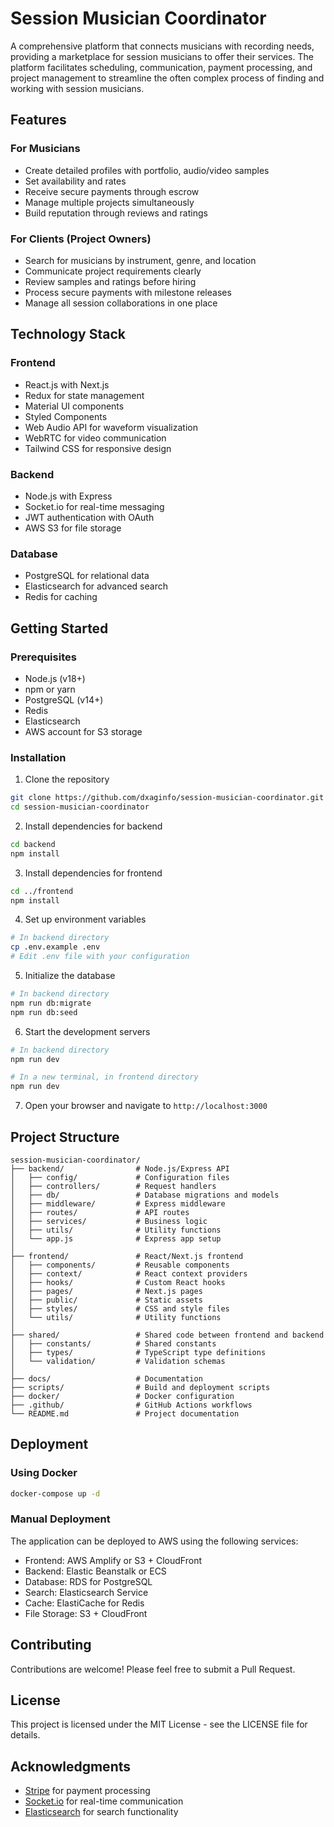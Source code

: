 # Session Musician Coordinator

A comprehensive platform that connects musicians with recording needs, providing a marketplace for session musicians to offer their services. The platform facilitates scheduling, communication, payment processing, and project management to streamline the often complex process of finding and working with session musicians.

## Features

### For Musicians
- Create detailed profiles with portfolio, audio/video samples
- Set availability and rates
- Receive secure payments through escrow
- Manage multiple projects simultaneously
- Build reputation through reviews and ratings

### For Clients (Project Owners)
- Search for musicians by instrument, genre, and location
- Communicate project requirements clearly
- Review samples and ratings before hiring
- Process secure payments with milestone releases
- Manage all session collaborations in one place

## Technology Stack

### Frontend
- React.js with Next.js
- Redux for state management
- Material UI components
- Styled Components
- Web Audio API for waveform visualization
- WebRTC for video communication
- Tailwind CSS for responsive design

### Backend
- Node.js with Express
- Socket.io for real-time messaging
- JWT authentication with OAuth
- AWS S3 for file storage

### Database
- PostgreSQL for relational data
- Elasticsearch for advanced search
- Redis for caching

## Getting Started

### Prerequisites
- Node.js (v18+)
- npm or yarn
- PostgreSQL (v14+)
- Redis
- Elasticsearch
- AWS account for S3 storage

### Installation

1. Clone the repository
```bash
git clone https://github.com/dxaginfo/session-musician-coordinator.git
cd session-musician-coordinator
```

2. Install dependencies for backend
```bash
cd backend
npm install
```

3. Install dependencies for frontend
```bash
cd ../frontend
npm install
```

4. Set up environment variables
```bash
# In backend directory
cp .env.example .env
# Edit .env file with your configuration
```

5. Initialize the database
```bash
# In backend directory
npm run db:migrate
npm run db:seed
```

6. Start the development servers
```bash
# In backend directory
npm run dev

# In a new terminal, in frontend directory
npm run dev
```

7. Open your browser and navigate to `http://localhost:3000`

## Project Structure

```
session-musician-coordinator/
├── backend/                # Node.js/Express API
│   ├── config/             # Configuration files
│   ├── controllers/        # Request handlers
│   ├── db/                 # Database migrations and models
│   ├── middleware/         # Express middleware
│   ├── routes/             # API routes
│   ├── services/           # Business logic
│   ├── utils/              # Utility functions
│   └── app.js              # Express app setup
│
├── frontend/               # React/Next.js frontend
│   ├── components/         # Reusable components
│   ├── context/            # React context providers
│   ├── hooks/              # Custom React hooks
│   ├── pages/              # Next.js pages
│   ├── public/             # Static assets
│   ├── styles/             # CSS and style files
│   └── utils/              # Utility functions
│
├── shared/                 # Shared code between frontend and backend
│   ├── constants/          # Shared constants
│   ├── types/              # TypeScript type definitions
│   └── validation/         # Validation schemas
│
├── docs/                   # Documentation
├── scripts/                # Build and deployment scripts
├── docker/                 # Docker configuration
├── .github/                # GitHub Actions workflows
└── README.md               # Project documentation
```

## Deployment

### Using Docker
```bash
docker-compose up -d
```

### Manual Deployment
The application can be deployed to AWS using the following services:
- Frontend: AWS Amplify or S3 + CloudFront
- Backend: Elastic Beanstalk or ECS
- Database: RDS for PostgreSQL
- Search: Elasticsearch Service
- Cache: ElastiCache for Redis
- File Storage: S3 + CloudFront

## Contributing
Contributions are welcome! Please feel free to submit a Pull Request.

## License
This project is licensed under the MIT License - see the LICENSE file for details.

## Acknowledgments
- [Stripe](https://stripe.com/) for payment processing
- [Socket.io](https://socket.io/) for real-time communication
- [Elasticsearch](https://www.elastic.co/) for search functionality